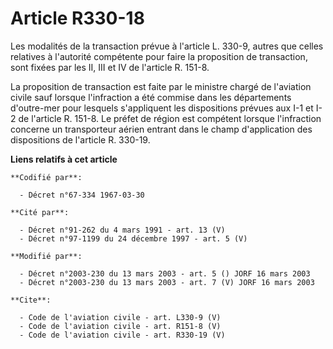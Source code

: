 # Article R330-18

Les modalités de la transaction prévue à l'article L. 330-9, autres que celles relatives à l'autorité compétente pour faire
la proposition de transaction, sont fixées par les II, III et IV de l'article R. 151-8. 

La proposition de transaction est faite par le ministre chargé de l'aviation civile sauf lorsque l'infraction a été commise
dans les départements d'outre-mer pour lesquels s'appliquent les dispositions prévues aux I-1 et I-2 de l'article R. 151-8.
Le préfet de région est compétent lorsque l'infraction concerne un transporteur aérien entrant dans le champ d'application
des dispositions de l'article R. 330-19.

**Liens relatifs à cet article**

	**Codifié par**:

	  - Décret n°67-334 1967-03-30

	**Cité par**:

	  - Décret n°91-262 du 4 mars 1991 - art. 13 (V)
	  - Décret n°97-1199 du 24 décembre 1997 - art. 5 (V)

	**Modifié par**:

	  - Décret n°2003-230 du 13 mars 2003 - art. 5 () JORF 16 mars 2003
	  - Décret n°2003-230 du 13 mars 2003 - art. 7 (V) JORF 16 mars 2003

	**Cite**:

	  - Code de l'aviation civile - art. L330-9 (V)
	  - Code de l'aviation civile - art. R151-8 (V)
	  - Code de l'aviation civile - art. R330-19 (V)
